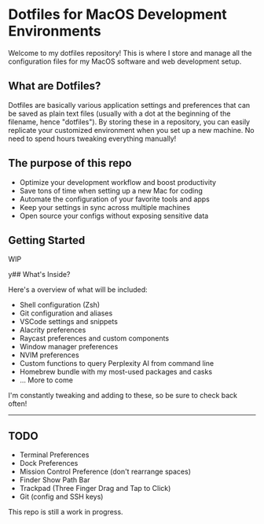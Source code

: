 # Dotfiles for MacOS Development Environments

Welcome to my dotfiles repository! This is where I store and manage all the configuration files for my MacOS software and web development setup. 

## What are Dotfiles? 

Dotfiles are basically various application settings and preferences that can be saved as plain text files (usually with a dot at the beginning of the filename, hence "dotfiles"). By storing these in a repository, you can easily replicate your customized environment when you set up a new machine. No need to spend hours tweaking everything manually!

## The purpose of this repo

- Optimize your development workflow and boost productivity
- Save tons of time when setting up a new Mac for coding
- Automate the configuration of your favorite tools and apps
- Keep your settings in sync across multiple machines
- Open source your configs without exposing sensitive data

## Getting Started 

WIP

y## What's Inside? 

Here's a overview of what will be included:

- Shell configuration (Zsh)
- Git configuration and aliases
- VSCode settings and snippets
- Alacrity preferences
- Raycast preferences and custom components
- Window manager preferences
- NVIM preferences
- Custom functions to query Perplexity AI from command line 
- Homebrew bundle with my most-used packages and casks
- ... More to come

I'm constantly tweaking and adding to these, so be sure to check back often! 

---

## TODO
- Terminal Preferences
- Dock Preferences
- Mission Control Preference (don't rearrange spaces)
- Finder Show Path Bar
- Trackpad (Three Finger Drag and Tap to Click)
- Git (config and SSH keys)

This repo is still a work in progress.
